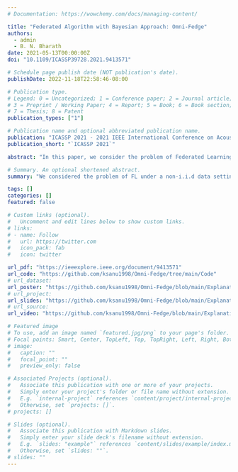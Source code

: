 ```yaml
---
# Documentation: https://wowchemy.com/docs/managing-content/

title: "Federated Algorithm with Bayesian Approach: Omni-Fedge"
authors:
  - admin
  - B. N. Bharath
date: 2021-05-13T00:00:00Z
doi: "10.1109/ICASSP39728.2021.9413571"

# Schedule page publish date (NOT publication's date).
publishDate: 2022-11-18T22:58:46-08:00

# Publication type.
# Legend: 0 = Uncategorized; 1 = Conference paper; 2 = Journal article;
# 3 = Preprint / Working Paper; 4 = Report; 5 = Book; 6 = Book section;
# 7 = Thesis; 8 = Patent
publication_types: ["1"]

# Publication name and optional abbreviated publication name.
publication: "ICASSP 2021 - 2021 IEEE International Conference on Acoustics, Speech and Signal Processing (ICASSP)"
publication_short: "`ICASSP 2021`"

abstract: "In this paper, we consider the problem of Federated Learning (FL) under non-i.i.d data setting. We provide an improved estimate of the empirical loss at each node by using a weighted average of losses across nodes with a penalty term. These uneven weights to different nodes are assigned by taking a novel Bayesian approach to the problem where the problem of learning for each device/node is cast as maximizing the likelihood of a joint distribution. This joint distribution is for losses of nodes obtained by using data across devices for a given neural network of a node. We then provide a PAC learning guarantee on the objective function which reveals that the true average risk is no more than the proposed objective and the error term. We leverage this guarantee to propose an algorithm called Omni-Fedge. Using MNIST and Fashion MNIST data-sets, we show that the performance of the proposed algorithm is significantly better than existing algorithms."

# Summary. An optional shortened abstract.
summary: "We considered the problem of FL under a non-i.i.d data setting and provided a sound theoretical framework for the proposed algorithm based on a novel Bayesian approach. We also introduced a new complexity measure as a consequence of the PAC bound. Using MNIST and Fashion MNIST data-sets, we showed that the performance of the proposed algorithm is significantly better than existing algorithms with better generalization."

tags: []
categories: []
featured: false

# Custom links (optional).
#   Uncomment and edit lines below to show custom links.
# links:
# - name: Follow
#   url: https://twitter.com
#   icon_pack: fab
#   icon: twitter

url_pdf: "https://ieeexplore.ieee.org/document/9413571"
url_code: "https://github.com/ksanu1998/Omni-Fedge/tree/main/Code"
# url_dataset:
url_poster: "https://github.com/ksanu1998/Omni-Fedge/blob/main/Explanation/ICASSP_Poster.pdf"
# url_project:
url_slides: "https://github.com/ksanu1998/Omni-Fedge/blob/main/Explanation/ICASSP_Slides.pdf"
# url_source:
url_video: "https://github.com/ksanu1998/Omni-Fedge/blob/main/Explanation/ICASSP_Presentation.mp4"

# Featured image
# To use, add an image named `featured.jpg/png` to your page's folder. 
# Focal points: Smart, Center, TopLeft, Top, TopRight, Left, Right, BottomLeft, Bottom, BottomRight.
# image:
#   caption: ""
#   focal_point: ""
#   preview_only: false

# Associated Projects (optional).
#   Associate this publication with one or more of your projects.
#   Simply enter your project's folder or file name without extension.
#   E.g. `internal-project` references `content/project/internal-project/index.md`.
#   Otherwise, set `projects: []`.
# projects: []

# Slides (optional).
#   Associate this publication with Markdown slides.
#   Simply enter your slide deck's filename without extension.
#   E.g. `slides: "example"` references `content/slides/example/index.md`.
#   Otherwise, set `slides: ""`.
# slides: ""
---
```

